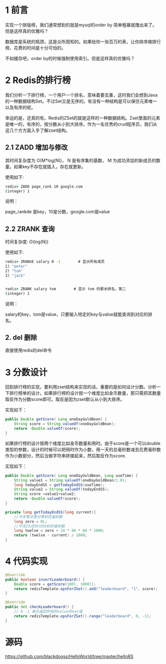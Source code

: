 # 1 前言

实现一个排版榜，我们通常想到的就是mysql的order by 简单粗暴就撸出来了。但是这样真的优雅吗？

数据库是系统的瓶颈，这是众所周知的。如果给你一张百万的表，让你排序做排行榜，花费的时间是十分可怕的。

不如缓存吧，order by的时候强制使用索引。但是这样真的优雅吗？

# 2 Redis的排行榜

我们分析一下排行榜，一个用户一个排名，意味着要去重，这时我们会想到Java的一种数据结构Set。不过Set又是无序的。有没有一种结构是可以保住元素唯一以及有序的呢。

幸运的是，还真的有。Redis的ZSet的就是这样的一种数据结构。Zset里面的元素是唯一的，有序的，按分数从小到大排序。作为一名优秀的crud程序员，我们从这几个方方面入手了解zset结构。

## 2.1 ZADD 增加与修改

其时间复杂度为 O(M*log(N))， N 是有序集的基数， M 为成功添加的新成员的数量。如果key不存在就插入，存在就更新。

使用如下:

```cmd
redis> ZADD page_rank 10 google.com
(integer) 1
```
说明：

page_rankde 是key，10是分数，google.com是value

## 2.2 ZRANK 查询
时间复杂度: O(log(N))

使用如下:

```cmd
redis> ZRANGE salary 0 -1        # 显示所有成员
1) "peter"
2) "tom"
3) "jack"


redis> ZRANK salary tom        # 显示 tom 的薪水排名，第二
(integer) 1
```
说明：

salary的key，tom是value，只要输入特定的key与value就能查询到对应的排名。

## 2. del 删除
直接使用redis的del命令

# 3 分数设计

回到排行榜的实现，要利用zset结构来实现的话，重要的是如何设计分数。分析一下排行榜单的设计。如果排行榜的设计按一个维度比如金币数量，那只需把其数量取反作为分数score即可。取反是因为zset默认从小到大排序。

实现如下：
```java
public Double getScore( Long oneDayGoldBean) {
    String score = String.valueOf(oneDayGoldBean);
    return -Double.valueOf(score);
}
```
如果排行榜的设计按两个维度比如金币数量和用时。由于score是一个可以double类型的参数，设计的时候可以把用时作为小数，用一天的总毫秒数减去花费毫秒数作为小数部分，然后当做字符串拼接起来，然后取反作为score.

实现如下：
```java
public Double getScore( Long oneDayGoldBean, Long useTime) {
    String value1 = String.valueOf(oneDayGoldBean/1.0);
    long todayEndSS = getTodayEndSS(useTime);
    String value2 = String.valueOf(todayEndSS);
    String score =value1+value2;
    return -Double.valueOf(score);
}

private long getTodayEndSS(long current){
    //今天零点零分零秒的毫秒数
    long zero = 0L;
    //今天23点59分59秒的毫秒数
    long twelve = zero + 24 * 60 * 60 * 1000;
    return (twelve - current) / 1000;
}
```
# 4 代码实现
```java
@Override
public boolean insertLeaderboard() {
    Double score = getScore(100l, 1000l);
    return redisTemplate.opsForZSet().add("leaderboard", "1", score);
}

@Override
public Set checkLeaderboard() {
    // 0 -1 表示返回所有的value的set值
    return redisTemplate.opsForZSet().range("leaderboard", 0, -1);
}
```
# 源码


https://github.com/blackdogss/HelloWorld/tree/master/helloRS





